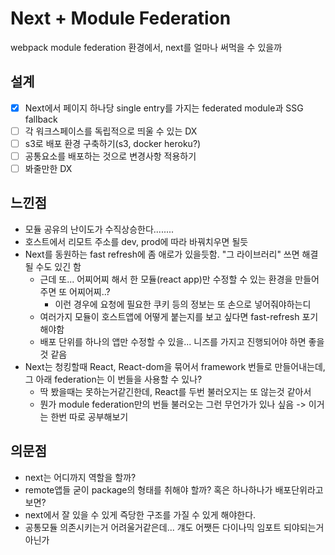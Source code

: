 # Next + Module Federation

webpack module federation 환경에서, next를 얼마나 써먹을 수 있을까

## 설계

- [x] Next에서 페이지 하나당 single entry를 가지는 federated module과 SSG fallback
- [ ] 각 워크스페이스를 독립적으로 띄울 수 있는 DX
- [ ] s3로 배포 환경 구축하기(s3, docker heroku?)
- [ ] 공통요소를 배포하는 것으로 변경사항 적용하기
- [ ] 봐줄만한 DX

## 느낀점

- 모듈 공유의 난이도가 수직상승한다........
- 호스트에서 리모트 주소를 dev, prod에 따라 바꿔치우면 될듯
- Next를 동원하는 fast refresh에 좀 애로가 있을듯함. "그 라이브러리" 쓰면 해결될 수도 있긴 함
  - 근데 또... 어찌어찌 해서 한 모듈(react app)만 수정할 수 있는 환경을 만들어주면 또 어찌어찌..?
    - 이런 경우에 요청에 필요한 쿠키 등의 정보는 또 손으로 넣어줘야하는디
  - 여러가지 모듈이 호스트앱에 어떻게 붙는지를 보고 싶다면 fast-refresh 포기해야함
  - 배포 단위를 하나의 앱만 수정할 수 있을... 니즈를 가지고 진행되어야 하면 좋을 것 같음
- Next는 청킹할때 React, React-dom을 묶어서 framework 번들로 만들어내는데, 그 아래 federation는 이 번들을 사용할 수 있나?
  - 딱 봤을때는 못하는거같긴한데, React를 두번 불러오지는 또 않는것 같아서
  - 뭔가 module federation만의 번들 불러오는 그런 무언가가 있나 싶음 -> 이거는 한번 따로 공부해보기

## 의문점

- next는 어디까지 역할을 할까?
- remote앱들 굳이 package의 형태를 취해야 할까? 혹은 하나하나가 배포단위라고 보면?
- next에서 잘 있을 수 있게 즉당한 구조를 가질 수 있게 해야한다.
- 공통모듈 의존시키는거 어려울거같은데... 걔도 어쨋든 다이나믹 임포트 되야되는거 아닌가
